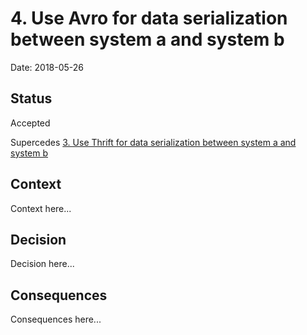 # 4. Use Avro for data serialization between system a and system b

Date: 2018-05-26

## Status

Accepted

Supercedes [3. Use Thrift for data serialization between system a and system b](0003-use-thrift-for-data-serialization-between-system-a-and-system-b.md)

## Context

Context here...

## Decision

Decision here...

## Consequences

Consequences here...
